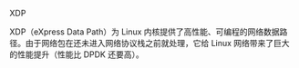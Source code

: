 XDP

XDP（eXpress Data Path）为 Linux 内核提供了高性能、可编程的网络数据路径。由于网络包在还未进入网络协议栈之前就处理，它给 Linux 网络带来了巨大的性能提升（性能比 DPDK 还要高）。
